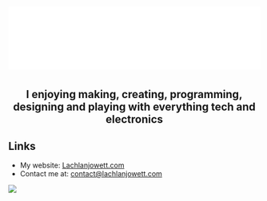 # ![](./Header.svg)

## <p align=center>**I enjoying making, creating, programming, designing and playing with everything tech and electronics**</p>

## Links
- My website: [Lachlanjowett.com](https://Lachlanjowett.com)
- Contact me at: contact@lachlanjowett.com

![](https://github-readme-stats.vercel.app/api?username=lochyj&theme=dark&hide_border=1)

